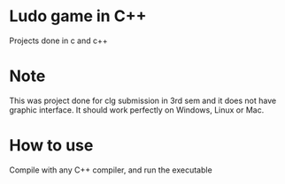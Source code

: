 # Ludo game in C++
Projects done in c and c++

# Note
This was project done for clg submission in 3rd sem and it does not have graphic interface. It should work perfectly on Windows, Linux or Mac.

# How to use
Compile with any C++ compiler, and run the executable